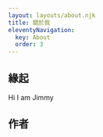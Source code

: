```yaml
---
layout: layouts/about.njk
title: 關於我
eleventyNavigation:
  key: About
  order: 3
---
```


## 緣起

Hi I am Jimmy

## 作者

<!-- 底下交給 layout 來自動渲染 -->


